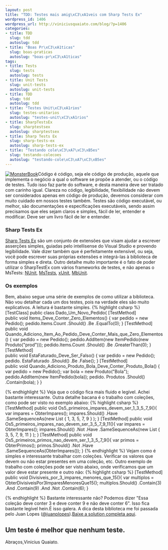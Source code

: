 ```yaml
--- 
layout: post
title: "TDD: Testes mais amig\xC3\xA1veis com Sharp Tests Ex"
wordpress_id: 1406
wordpress_url: http://viniciusquaiato.com/blog/?p=1406
categories: 
- title: TDD
  slug: tdd
  autoslug: tdd
- title: "Boas Pr\xC3\xA1ticas"
  slug: boas-praticas
  autoslug: "boas-pr\xC3\xA1ticas"
tags: 
- title: Tests
  slug: tests
  autoslug: tests
- title: Unit Tests
  slug: unit-tests
  autoslug: unit-tests
- title: TDD
  slug: tdd
  autoslug: tdd
- title: "Testes Unit\xC3\xA1rios"
  slug: testes-unitarios
  autoslug: "testes-unit\xC3\xA1rios"
- title: SharpTestsEx
  slug: sharptestsex
  autoslug: sharptestsex
- title: Sharp Tests Ex
  slug: sharp-tests-ex
  autoslug: sharp-tests-ex
- title: "Testando cole\xC3\xA7\xC3\xB5es"
  slug: testando-colecoes
  autoslug: "testando-cole\xC3\xA7\xC3\xB5es"
---
```

[![](http://viniciusquaiato.com/images_posts/MonsterBook.jpg "MonsterBook")](http://viniciusquaiato.com/images_posts/MonsterBook.jpg)Código é código, seja ele código de produção, aquele que implementa o negócio a qual o software se propõe a atender, ou o código de testes. Tudo isso faz parte do software, e desta maneira deve ser tratado com carinho igual. Clareza no código, legibilidade, flexibilidade não devem ser considerados apenas em código de produção, devemos considerar com muito cuidado em nossos testes também. Testes são código executável, ou melhor, são documentações e especificações executáveis, sendo assim precisamos que eles sejam claros e simples, fácil de ler, entender e modificar. Deve ser um livro fácil de ler e entender.

### Sharp Tests Ex
[Sharp Tests Ex](http://sharptestex.codeplex.com/) são um conjunto de extensões que visam ajudar a escrever asserções simples, guiadas pelo intellisense do Visual Studio e provendo legibilidade. Vale dizer também que é perfeitamente extensível, ou seja, você pode escrever suas próprias extensões e integrá-las à biblioteca de forma simples e direta. Outro detalhe muito importante é o fato de poder utilizar o SharpTestEx com vários frameworks de testes, e não apenas o MsTests: [NUnit](http://www.nunit.org/), [MsTests](http://msdn.microsoft.com/en-us/library/ms243147(VS.80).aspx), [xUnit](http://xunit.codeplex.com/), [MbUnit](http://www.mbunit.com/).

### Os exemplos
Bem, abaixo segue uma série de exemplos de como utilizar a biblioteca. Não vou detalhar cada um dos testes, pois na verdade eles são muito explicativos. A leitura é bastante simples.
{% highlight csharp %}
[TestClass]
public class Dado_Um_Novo_Pedido{    [TestMethod]    
public void Items_Deve_Conter_Zero_Elementos()    {
var pedido = new Pedido();
    pedido.Items.Count            .Should()            .Be            .EqualTo(0);
    }
    [TestMethod]    
public void Quando_Adiciono_Item_Ao_Pedido_Deve_Conter_Mais_que_Zero_Elementos()    {
var pedido = new Pedido();
    pedido.AddItem(new ItemPedido(new Produto("prod")));
    pedido.Items.Count            .Should()            .Be            .GreaterThan(0);
    }
    [TestMethod]    
public void EstaFaturado_Deve_Ser_Falso()    {
var pedido = new Pedido();
    pedido. EstaFaturado            .Should()            .Be            .False();
    }
    [TestMethod]    
public void Quando_Adiciono_Produto_Bola_Deve_Conter_Produto_Bola()    {
var pedido = new Pedido();
var bola = new Produto("Bola");
    pedido.AddItem(new ItemPedido(bola));
    pedido. Produtos            .Should()            .Contain(bola);
    }
}

{% endhighlight %}
Veja que o código fica mais fluido e legível. Achei bastante interessante. Outra detalhe bacana é o trabalho com coleções, como pode ser visto no exemplo abaixo:
{% highlight csharp %}
[TestMethod]
public void Os5_primeiros_impares_devem_ser_1_3_5_7_9(){
var impares = ObterImpares();
    impares.Should()        .Have        .SameSequenceAs(new List<int> { 1, 3, 5, 7, 9 }
);
    }
[TestMethod]
public void Os5_primeiros_impares_nao_devem_ser_3_5_7_9_11(){
var impares = ObterImpares();
    impares.Should()        .Not        .Have        .SameSequenceAs(new List<int> { 3, 5, 7, 9, 11 }
);
    }
[TestMethod]
public void Os5_primeiros_primos_nao_devem_ser_1_3_5_7_9(){
var primos = ObterPrimos();
    primos.Should()        .Not        .Have        .SameSequenceAs(ObterImpares());
    }
</int></int>
{% endhighlight %}
Vejam como é simples e interessante trabalhar com coleções. Verificar os valores que devem ou não estar presentes em uma coleção, etc. Outro exemplo de trabalho com coleções pode ser visto abaixo, onde verificamos que um valor deve estar presente e outro não:
{% highlight csharp %}
[TestMethod]
public void Divisiveis_por_3_impares_menores_que_15(){
var multiplos = ObterDivisiveisPor3ImparesMenoresQue15();
    multiplos.Should()        .Contain(3)        .And        .Contain(9)        .And        .Not        .Contain(6);
    }

{% endhighlight %}
Bastante interessante não? Podemos dizer "Essa coleção deve conter 3 e deve conter 9 e não deve conter 6". Isso fica bastante legível hein.É isso galera. A dica desta biblioteca me foi passada pelo Juan Lopes ([@juanplopes](http://twitter.com/juanplopes)).[Baixe a solution completa aqui](http://viniciusquaiato.com/files/codesamples/TDD/TDDWithSharpTestsEx.zip).

## Um teste é melhor que nenhum teste.
Abraços,Vinicius Quaiato.
